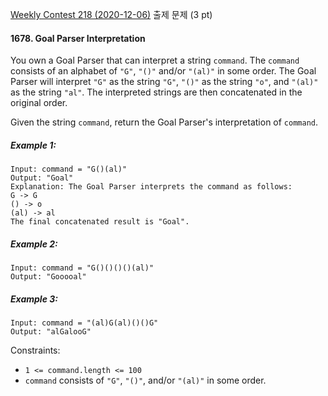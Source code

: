 [Weekly Contest 218 (2020-12-06)](https://leetcode.com/discuss/general-discussion/961349/weekly-contest-218) 출제 문제 (3 pt)

#### 1678. Goal Parser Interpretation

You own a Goal Parser that can interpret a string `command`. The `command` consists of an alphabet of `"G"`, `"()"` and/or `"(al)"` in some order. The Goal Parser will interpret `"G"` as the string `"G"`, `"()"` as the string `"o"`, and `"(al)"` as the string `"al"`. The interpreted strings are then concatenated in the original order.

Given the string `command`, return the Goal Parser's interpretation of `command`.

 

##### Example 1:
```
Input: command = "G()(al)"
Output: "Goal"
Explanation: The Goal Parser interprets the command as follows:
G -> G
() -> o
(al) -> al
The final concatenated result is "Goal".
```

##### Example 2:
```
Input: command = "G()()()()(al)"
Output: "Gooooal"
```

##### Example 3:
```
Input: command = "(al)G(al)()()G"
Output: "alGalooG"
```

Constraints:

- `1 <= command.length <= 100`
- `command` consists of `"G"`, `"()"`, and/or `"(al)"` in some order.

